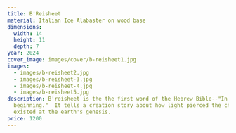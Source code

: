 ```yaml
---
title: B'Reisheet
material: Italian Ice Alabaster on wood base
dimensions:
  width: 14
  height: 11
  depth: 7
year: 2024
cover_image: images/cover/b-reisheet1.jpg
images:
  - images/b-reisheet2.jpg
  - images/b-reisheet-3.jpg
  - images/b-reisheet-4.jpg
  - images/b-reisheet5.jpg
description: B'reisheet is the the first word of the Hebrew Bible--"In the
  beginning."  It tells a creation story about how light pierced the chaos that
  existed at the earth's genesis.
price: 1200
---
```

